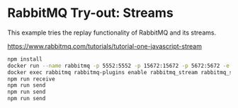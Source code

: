 # RabbitMQ Try-out: Streams

This example tries the replay functionality of RabbitMQ and its streams.

https://www.rabbitmq.com/tutorials/tutorial-one-javascript-stream

```bash
npm install
docker run --name rabbitmq -p 5552:5552 -p 15672:15672 -p 5672:5672 -e RABBITMQ_SERVER_ADDITIONAL_ERL_ARGS='-rabbitmq_stream advertised_host localhost' rabbitmq:3.13
docker exec rabbitmq rabbitmq-plugins enable rabbitmq_stream rabbitmq_stream_management 
npm run receive
npm run send
npm run send
npm run send
```